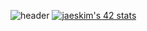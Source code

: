 <!---
AchioteTory/AchioteTory is a ✨ special ✨ repository because its `README.md` (this file) appears on your GitHub profile.
You can click the Preview link to take a look at your changes.

[![DenverCoder1's github streak](https://github-readme-streak-stats.herokuapp.com/?user=atorys&theme=nord&fire=white&currStreakNum=lightgreen&currStreakLabel=lightsteelblue&sideNums=lightsteelblue&sideLabels=lightsteelblue&background=333333&hide_border=true&ring=lightsteelblue)](https://github.com/DenverCoder1/github-readme-streak-stats)

--->
![header](https://capsule-render.vercel.app/api?type=waving&color=gradient&customColorList=3,27&height=80&section=header&fontSize=90)
[![jaeskim's 42 stats](https://badge42.herokuapp.com/api/stats/atory?privacyEmail=true)](https://github.com/JaeSeoKim/badge42)

<!---
![Anurag's GitHub stats](https://github-readme-stats.vercel.app/api?username=atorys&count_private=true)
--->
<!---
[![Readme Card](https://github-readme-stats.vercel.app/api/pin/?username=atorys&repo=Modules&theme=graywhite)](https://github.com/anuraghazra/github-readme-stats)
[![Readme Card](https://github-readme-stats.vercel.app/api/pin/?username=atorys&repo=Philosophers&theme=graywhite)](https://github.com/anuraghazra/github-readme-stats)
[![Readme Card](https://github-readme-stats.vercel.app/api/pin/?username=atorys&repo=Push_swap&theme=graywhite)](https://github.com/anuraghazra/github-readme-stats)
[![Readme Card](https://github-readme-stats.vercel.app/api/pin/?username=atorys&repo=Minitalk&theme=graywhite)](https://github.com/anuraghazra/github-readme-stats)
--->
